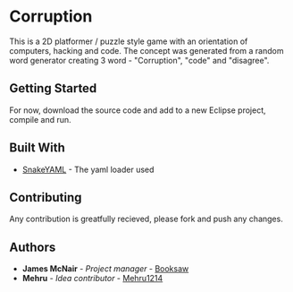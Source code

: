 # Corruption

This is a 2D platformer / puzzle style game with an orientation of computers, hacking and code.
The concept was generated from a random word generator creating 3 word - "Corruption", "code" and "disagree".

## Getting Started

For now, download the source code and add to a new Eclipse project, compile and run. 

## Built With

* [SnakeYAML](http://bitbucket.org/asomov/snakeyaml/overview) - The yaml loader used 

## Contributing

Any contribution is greatfully recieved, please fork and push any changes. 


## Authors

* **James McNair** - *Project manager* - [Booksaw](http://github.com/booksaw)
* **Mehru** - *Idea contributor* - [Mehru1214](https://github.com/Mehru1214)

